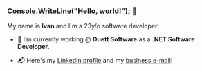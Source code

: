 ### Console.WriteLine("Hello, world!"); 👋

My name is **Ivan** and I'm a 23y/o software developer!

- 💼 I’m currently working @ **Duett Software** as a **.NET Software Developer**.

- 📬​ Here's my [LinkedIn profile](https://www.linkedin.com/in/ivan-tuzita-82893a187/) and my [business e-mail](mailto:ivantuzitadev@gmail.com)!
